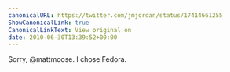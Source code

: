 ```yaml
---
canonicalURL: https://twitter.com/jmjordan/status/17414661255
ShowCanonicalLink: true
CanonicalLinkText: View original on
date: 2010-06-30T13:39:52+00:00
---
```

Sorry, @mattmoose. I chose Fedora.